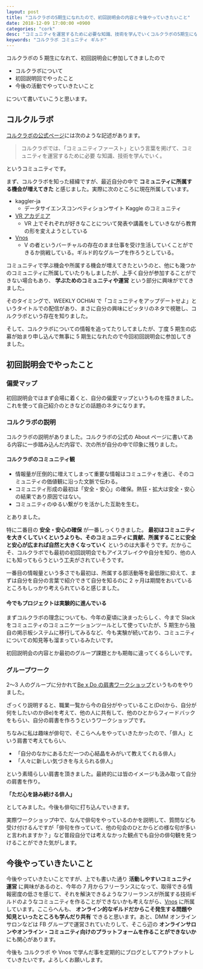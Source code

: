 ```yaml
---
layout: post
title: "コルクラボの5期生になれたので、初回説明会の内容と今後やっていきたいこと"
date: 2018-12-09 17:00:00 +0900
categories: "cork"
desc: "コミュニティを運営するために必要な知識、技術を学んでいくコルクラボの5期生になり、初回説明会に参加したので、そのことについて書いていきます。"
keywords: "コルクラボ コミュニティ ギルド"
---
```


コルクラボの 5 期生になれて、初回説明会に参加してきましたので

- コルクラボについて
- 初回説明回でやったこと
- 今後の活動でやっていきたいこと

について書いていこうと思います。

## コルクルラボ

[コルクラボの公式ページ](https://lab.corkagency.com/about)には次のような記述があります。

> コルクラボでは、「コミュニティファースト」という言葉を掲げて、コミュニティを運営するために必要 な知識、技術を学んでいく。

というコミュニティです。

まず、コルクラボを知った経緯ですが、最近自分の中で **コミュニティに所属する機会が増えてきた** と感じました。実際に次のところに現在所属しています。

- kaggler-ja
  - データサイエンスコンペティションサイト Kaggle のコミュニティ
- [VR アカデミア](https://sites.google.com/view/vr-academia/)
  - VR 上でそれぞれが好きなことについて発表や講義をしていきながら教育の形を変えようとしている
- [Vnos](https://scrapbox.io/vnos-official/vnos-official_TOP)
  - V の者というバーチャルの存在のまま仕事を受け生活していくことができるか挑戦している。ギルド的なグループを作ろうとしている。

コミュニティで学ぶ機会や所属する機会が増えてきたというのと、他にも幾つかのコミュニティに所属していたりもしましたが、上手く自分が参加することができない場合もあり、 **学ぶためのコミュニティや運営** という部分に興味がでてきました。

そのタイミングで、WEEKLY OCHIAI で「コミュニティをアップデートせよ」というタイトルでの配信があり、まさに自分の興味にピッタリのネタで視聴し、コルクラボという存在を知りました。

<amp-twitter width="375"
  height="472"
  layout="responsive"
  data-tweetid="1048538211922763776">
</amp-twitter>

そして、コルクラボについての情報を追ってたりしてましたが、丁度 5 期生の応募が始まり申し込んで無事に 5 期生になれたので今回初回説明会に参加してきました。

## 初回説明会でやったこと

### 偏愛マップ

初回説明会ではまず会場に着くと、自分の偏愛マップというものを描きました。これを使って自己紹介のときなどの話題のネタになります。

<amp-img src="/images/2018-12-09-cork.jpg" alt="" width="2976" height="1700" layout="responsive" ></amp-img>

### コルクラボの説明

コルクラボの説明がありました。コルクラボの公式の About ページに書いてある内容に一歩踏み込んだ内容で、次の所が自分の中で印象に残りました。

#### コルクラボのコミュニティ観

- 情報量が圧倒的に増えてしまって重要な情報はコミュニティを通じ、そのコミュニティの価値観に沿った文脈で伝わる。
- コミュニティ形成の最初は「安全・安心」の確保。熱狂・拡大は安全・安心の結果であり原因ではない。
- コミュニティのゆるい繋がりを活かした互助を生む。

とありました。

特に二番目の **安全・安心の確保** が一番しっくりきました。 **最初はコミュニティを大きくしていくというよりも、そのコミュニティに貢献、所属することに安全と安心が広まれば自然と大きくなっていく** というのは大事そうです。だからこそ、コルクラボでも最初の初回説明会でもアイスブレイクや自分を知り、他の人にも知ってもらうという工夫がされていそうです。

一番目の情報量という多さでも最初は、所属する部活動等を最低限に抑えて、まずは自分を自分の言葉で紹介できて自分を知るのに 2 ヶ月は期間をおいているところもしっかり考えられていると感じました。

#### 今でもプロジェクトは実験的に進んでいる

まずコルクラボの理念についても、今年の夏頃に決まったらしく、今まで Slack をコミュニティのコミュニケーションツールとして使っていたが、5 期生から独自の掲示板システムに移行してみるなど、今も実験が続いており、コミュニティについての知見等も溜まっているみたいです。

初回説明会の内容とか最初のグループ課題とかも期毎に違ってくるらしいです。

### グループワーク

2〜3 人のグループに分かれて[Be x Do の肩書ワークショップ](https://medium.com/be%E3%81%AE%E8%82%A9%E6%9B%B8%E3%81%8D-%E6%8E%A2%E7%A9%B6%E3%82%AC%E3%82%A4%E3%83%89/do%E3%81%A8%E3%81%97%E3%81%A6%E3%81%AE%E8%82%A9%E6%9B%B8%E3%81%8D-be%E3%81%A8%E3%81%97%E3%81%A6%E3%81%AE%E8%82%A9%E6%9B%B8%E3%81%8D-a6787e288025)というものをやりました。

ざっくり説明すると、職業一覧から今の自分がやっていること(Do)から、自分が何をしたいのか(Be)を考えて、他の人に共有して、他のひとからフィードバックをもらい、自分の肩書を作ろうというワークショップです。

ちなみに私は趣味が俳句で、そこらへんをやっていきたかったので、「俳人」という肩書で考えてもらい、

- 「自分のなかにあるただ一つの心結晶をみがいて教えてくれる俳人」
- 「人々に新しい気づきを与えられる俳人」

という素晴らしい肩書を頂きました。最終的には皆のイメージも汲み取って自分の肩書を作り。

**「ただ心を詠み続ける俳人」**

としてみました。今後も俳句に打ち込んでいきます。

実際ワークショップ中で、なんで俳句をやっているのかを説明して、質問なども受け付けるんですが「俳句を作っていて、他の句会のひとからどの様な句が多いと言われますか？」など普段自分では考えなかった観点でも自分の俳句観を見つけることができた気がします。

## 今後やっていきたいこと

今後やっていきたいことですが、上でも書いた通り **活動しやすいコミュニティ運営** に興味があるのと、今年の 7 月からフリーランスになって、取得できる情報密度の低さを感じて、それを解決できるようなフリーランスが所属する技術ギルドのようなコミュニティを作ることができないかも考えながら、[Vnos](https://scrapbox.io/vnos-official/vnos-official_TOP) に所属しています。ここらへんも、 **オンライン的なギルドだからこそ発生する問題や知見といったところも学んだり共有** できると思います。あと、DMM オンラインサロンなどは FB グループで運営されていたりして、そこら辺の **オンラインサロンやオンライン・コミュニティ向けのプラットフォームを作ることができないか** にも関心があります。

今後も コルクラボ や Vnos で学んだ事を定期的にブログとしてアウトプットしていきたいです。よろしくお願いします。
